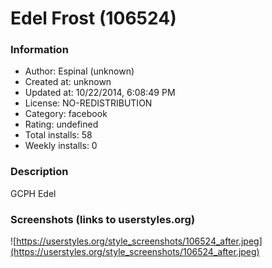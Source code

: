 # Edel Frost (106524)

### Information
- Author: Espinal (unknown)
- Created at: unknown
- Updated at: 10/22/2014, 6:08:49 PM
- License: NO-REDISTRIBUTION
- Category: facebook
- Rating: undefined
- Total installs: 58
- Weekly installs: 0


### Description
GCPH Edel


### Screenshots (links to userstyles.org)
![https://userstyles.org/style_screenshots/106524_after.jpeg](https://userstyles.org/style_screenshots/106524_after.jpeg)


